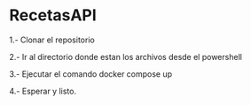 # RecetasAPI

1.- Clonar el repositorio

2.- Ir al directorio donde estan los archivos desde el powershell

3.- Ejecutar el comando docker compose up

4.- Esperar y listo.
